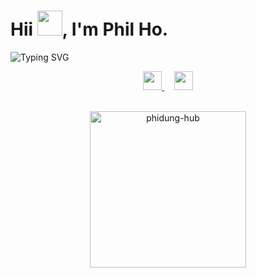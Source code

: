 <h1>Hii <img src="https://media.giphy.com/media/hvRJCLFzcasrR4ia7z/giphy.gif" height="40px" width="40px">, I'm Phil Ho.</h1>

<div>
  <img src="https://readme-typing-svg.herokuapp.com?font=Fira+Code&weight=500&size=20&duration=3000&pause=500&color=F7A143&width=1200&lines=Vietnamese+developer+from+Singapore+with+a+strong+interest+in+blockchain+and+high+performance+techs" alt="Typing SVG" />
</div>

<div>
  <p align="middle">
    <a href="https://www.linkedin.com/in/phi-dung-ho">
      <img height="30" src="https://img.shields.io/badge/Linkedin-blue?style=flat&logo=linkedin&labelColor=blue">
    </a>
    &nbsp;
    &nbsp;
    <a href="mailto:philho.dev@outlook.com?subject=Hi%20Phil,%20From%20Github">
      <img height="30" src="https://img.shields.io/badge/Email-white?style=flat&logo=microsoft-outlook&logoColor=blue">
    </a>
  </p>
</div>

<br />

<div align="center" width="100%">
  <img align="center" height="250" src="https://github-readme-stats.vercel.app/api?username=phidung-hub&theme=onedark" alt="phidung-hub"/> 
<!--   <img align="center" height="250" src="https://github-readme-stats.vercel.app/api/top-langs/?username=phidung-hub&hide=css&theme=onedark" alt="" /> -->
  </p>
</div>

<br />

<!-- <div>
  <p align="center">
    <img src="https://img.shields.io/badge/OS-Ubuntu%2022.04%20LTS-blue?style=for-the-badge&logo=ubuntu&logoColor=orange" />&nbsp;&nbsp;&nbsp;&nbsp;
    <img src="https://img.shields.io/badge/Editor-NeoVim-blue?style=for-the-badge&logo=neovim&logoColor=green" />&nbsp;&nbsp;&nbsp;&nbsp;
  </p>
</div> -->
